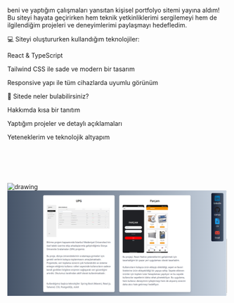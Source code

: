   <p>
   beni ve yaptığım çalışmaları yansıtan kişisel portfolyo sitemi yayına aldım!
Bu siteyi hayata geçirirken hem teknik yetkinliklerimi sergilemeyi hem de ilgilendiğim projeleri ve deneyimlerimi paylaşmayı hedefledim.

💻 Siteyi oluştururken kullandığım teknolojiler:

React & TypeScript

Tailwind CSS ile sade ve modern bir tasarım

Responsive yapı ile tüm cihazlarda uyumlu görünüm

📁 Sitede neler bulabilirsiniz?

Hakkımda kısa bir tanıtım

Yaptığım projeler ve detaylı açıklamaları

Yeteneklerim ve teknolojik altyapım
<br><br>

<br><br><br>

  </p>
  <p> 
    <img src="git photos/1.jpg" alt="drawing" width="500">
     <img src="git photos/2.png" alt="drawing" width="500">
  </p>
  
